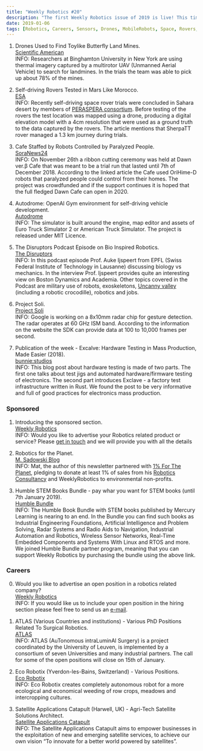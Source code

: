 ```yaml
---
title: "Weekly Robotics #20"
description: "The first Weekly Robotics issue of 2019 is live! This time we cover drones for mines, testing rovers on Sahara, a podcast episode about bio inspired robots. The publication of the week is about hardware testing in mass production."
date: 2019-01-06
tags: [Robotics, Careers, Sensors, Drones, MobileRobots, Space, Rovers, ServiceRobots, AI, Books, Hardware]
---
```


1) Drones Used to Find Toylike Butterfly Land Mines.
<br>[Scientific American](https://www.scientificamerican.com/article/drones-used-to-find-toylike-butterfly-land-mines/)<br>
INFO: Researchers at Binghamton University in New York are using thermal imagery captured by a multirotor UAV (Unmanned Aerial Vehicle) to search for landmines. In the trials the team was able to pick up about 78% of the mines.

2) Self-driving Rovers Tested in Mars Like Morocco.
<br>[ESA](http://www.esa.int/Our_Activities/Space_Engineering_Technology/Self-driving_rovers_tested_in_Mars-like_Morocco)<br>
INFO: Recently self-driving space rover trials were concluded in Sahara desert by members of [PERASPERA consortium](https://www.h2020-peraspera.eu/). Before testing of the rovers the test location was mapped using a drone, producing a digital elevation model with a 4cm resolution that were used as a ground truth to the data captured by the rovers. The article mentions that SherpaTT rover managed a 1.3 km journey during trials.

3) Cafe Staffed by Robots Controlled by Paralyzed People.
<br>[SoraNews24](https://soranews24.com/2018/11/29/cafe-opens-in-tokyo-staffed-by-robots-controlled-by-paralyzed-people/)<br>
INFO: On November 26th a ribbon cutting ceremony was held at Dawn ver.β Cafe that was meant to be a trial run that lasted until 7th of December 2018. According to the linked article the Cafe used OriHime-D robots that paralyzed people could control from their homes. The project was crowdfunded and if the support continues it is hoped that the full fledged Dawn Cafe can open in 2020.

4) Autodrome: OpenAI Gym environment for self-driving vehicle development.
<br>[Autodrome](https://github.com/vojtamolda/autodrome/wiki)<br>
INFO: The simulator is built around the engine, map editor and assets of Euro Truck Simulator 2 or American Truck Simulator. The project is released under MIT Licence.

5) The Disruptors Podcast Episode on Bio Inspired Robotics.
<br>[The Disruptors](https://disruptors.fm/69-bio-inspired-robotics-drones-on-battlefield-and-building-realworld-c3po-auke-ijspeert/)<br>
INFO: In this podcast episode Prof. Auke Ijspeert from EPFL (Swiss Federal Institute of Technology in Lausanne) discussing biology vs mechanics. In the interview Prof. Ijspeert provides quite an interesting view on Boston Dynamics and Academia. Other topics covered in the Podcast are military use of robots, exoskeletons, [Uncanny valley](https://en.wikipedia.org/wiki/Uncanny_valley) (including a robotic crocodille), robotics and jobs.

6) Project Soli.
<br>[Project Soli](https://atap.google.com/soli/)<br>
INFO: Google is working on a 8x10mm radar chip for gesture detection. The radar operates at 60 GHz ISM band. According to the information on the website the SDK can provide data at 100 to 10,000 frames per second.

7) Publication of the week - Excalve: Hardware Testing in Mass Production, Made Easier (2018).
<br>[bunnie:studios](https://www.bunniestudios.com/blog/?p=5450)<br>
INFO: This blog post about hardware testing is made of two parts. The first one talks about test jigs and automated hardware/firmware testing of electronics. The second part introduces Exclave - a factory test infrastructure written in Rust. We found the post to be very informative and full of good practices for electronics mass production.

### Sponsored

1) Introducing the sponsored section.
<br>[Weekly Robotics](https://weeklyrobotics.com/About)<br>
INFO: Would you like to advertise your Robotics related product or service? Please [get in touch](mailto:contact@weeklyrobotics.com) and we will provide you with all the details

2) Robotics for the Planet.
<br>[M. Sadowski Blog](https://msadowski.github.io/one-percent-for-the-planet/)<br>
INFO: Mat, the author of this newsletter partnered with [1% For The Planet](http://www.onepercentfortheplanet.org/), pledging to donate at least 1% of sales from his [Robotics Consultancy](http://msadowski.ch/) and WeeklyRobotics to environmental non-profits.

3) Humble STEM Books Bundle - pay whar you want for STEM books (until 7th January 2019).
<br>[Humble Bundle](https://www.humblebundle.com/books/stem-books?partner=weeklyrobotics)<br>
INFO: The Humble Book Bundle with STEM books published by Mercury Learning is nearing to an end. In the Bundle you can find such books as Industrial Engineering Foundations, Artificial Intelligence and Problem Solving, Radar Systems and Radio Aids to Navigation, Industrial Automation and Robotics, Wireless Sensor Networks, Real-Time Embedded Components and Systems With Linux and RTOS and more. We joined Humble Bundle partner program, meaning that you can support Weekly Robotics by purchasing the bundle using the above link.

### Careers

0) Would you like to advertise an open position in a robotics related company?
<br>[Weekly Robotics](https://weeklyrobotics.com/About)<br>
INFO: If you would like us to include your open position in the hiring section please feel free to send us an [e-mail](mailto:careers@weeklyrobotics.com).

1) ATLAS (Various Countries and institutions) - Various PhD Positions Related To Surgical Robotics.
<br>[ATLAS](https://atlas-itn.eu/we-are-hiring/vacancies/)<br>
INFO: ATLAS (AuTonomous intraLuminAl Surgery) is a project coordinated by the University of Leuven, is implemented by a consortium of seven Universities and many industrial partners. The call for some of the open positions will close on 15th of January.

2) Eco Robotix (Yverdon-les-Bains, Switzerland) - Various Positions.
<br>[Eco Robotix](https://www.ecorobotix.com/en/work-with-us/)<br>
INFO: Eco Robotix creates completely autonomous robot for a more ecological and economical weeding of row crops, meadows and intercropping cultures.

3) Satellite Applications Catapult (Harwell, UK) -  Agri-Tech Satellite Solutions Architect.
<br>[Satellite Applications Catapult](https://sa.catapult.org.uk/vacancies/agri-tech-satellite-solutions-architect/)<br>
INFO: The Satellite Applications Catapult aims to empower businesses in the exploitation of new and emerging satellite services, to achieve our own vision “To innovate for a better world powered by satellites”.
